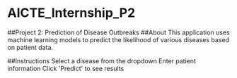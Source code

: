 # AICTE_Internship_P2
##Project 2: Prediction of Disease Outbreaks
##About
This application uses machine learning models to predict the likelihood of various diseases based on patient data.

##Instructions
Select a disease from the dropdown
Enter patient information
Click 'Predict' to see results
